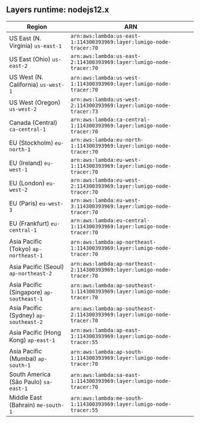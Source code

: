 Layers runtime: nodejs12.x
----
| Region | ARN |
| --- | --- |
|US East (N. Virginia)  `us-east-1`|`arn:aws:lambda:us-east-1:114300393969:layer:lumigo-node-tracer:70`|
|US East (Ohio)  `us-east-2`|`arn:aws:lambda:us-east-2:114300393969:layer:lumigo-node-tracer:70`|
|US West (N. California)  `us-west-1`|`arn:aws:lambda:us-west-1:114300393969:layer:lumigo-node-tracer:70`|
|US West (Oregon)  `us-west-2`|`arn:aws:lambda:us-west-2:114300393969:layer:lumigo-node-tracer:73`|
|Canada (Central)  `ca-central-1`|`arn:aws:lambda:ca-central-1:114300393969:layer:lumigo-node-tracer:70`|
|EU (Stockholm)  `eu-north-1`|`arn:aws:lambda:eu-north-1:114300393969:layer:lumigo-node-tracer:70`|
|EU (Ireland)  `eu-west-1`|`arn:aws:lambda:eu-west-1:114300393969:layer:lumigo-node-tracer:70`|
|EU (London)  `eu-west-2`|`arn:aws:lambda:eu-west-2:114300393969:layer:lumigo-node-tracer:70`|
|EU (Paris)  `eu-west-3`|`arn:aws:lambda:eu-west-3:114300393969:layer:lumigo-node-tracer:70`|
|EU (Frankfurt)  `eu-central-1`|`arn:aws:lambda:eu-central-1:114300393969:layer:lumigo-node-tracer:70`|
|Asia Pacific (Tokyo)  `ap-northeast-1`|`arn:aws:lambda:ap-northeast-1:114300393969:layer:lumigo-node-tracer:70`|
|Asia Pacific (Seoul)  `ap-northeast-2`|`arn:aws:lambda:ap-northeast-2:114300393969:layer:lumigo-node-tracer:70`|
|Asia Pacific (Singapore)  `ap-southeast-1`|`arn:aws:lambda:ap-southeast-1:114300393969:layer:lumigo-node-tracer:70`|
|Asia Pacific (Sydney)  `ap-southeast-2`|`arn:aws:lambda:ap-southeast-2:114300393969:layer:lumigo-node-tracer:70`|
|Asia Pacific (Hong Kong)  `ap-east-1`|`arn:aws:lambda:ap-east-1:114300393969:layer:lumigo-node-tracer:55`|
|Asia Pacific (Mumbai)  `ap-south-1`|`arn:aws:lambda:ap-south-1:114300393969:layer:lumigo-node-tracer:70`|
|South America (São Paulo)  `sa-east-1`|`arn:aws:lambda:sa-east-1:114300393969:layer:lumigo-node-tracer:70`|
|Middle East (Bahrain)  `me-south-1`|`arn:aws:lambda:me-south-1:114300393969:layer:lumigo-node-tracer:55`|
